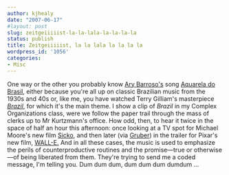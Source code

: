 ```yaml
---
author: kjhealy
date: "2007-06-17"
#layout: post
slug: zeitgeiiiiist-la-la-lala-la-la-la-la
status: publish
title: Zeitgeiiiiist, la la lala la la la la
wordpress_id: '1056'
categories:
- Misc
---
```


One way or the other you probably know [Ary Barroso's](http://daniellathompson.com/ary/) song [Aquarela do Brasil](http://daniellathompson.com/ary/aquarela.html), either because you're all up on classic Brazilian music from the 1930s and 40s or, like me, you have watched Terry Gilliam's masterpiece [*Brazil*](http://www.imdb.com/title/tt0088846), for which it's the main theme. I show a clip of *Brazil* in my Complex Organizations class, were we follow the paper trail through the mass of clerks up to Mr Kurtzmann's office. How odd, then, to hear it twice in the space of half an hour this afternoon: once looking at a TV spot for Michael Moore's new film [Sicko](http://www.michaelmoore.com/sicko/trailer/), and then later (via [Gruber](http://daringfireball.net/linked/2007/june#sat-16-walle)) in the trailer for Pixar's new film, [WALL-E.](http://www.apple.com/trailers/disney/walle/large.html) And in all these cases, the music is used to emphasize the perils of counterproductive routines and the promise—true or otherwise—of being liberated from them. They're trying to send me a coded message, I'm telling you. Dum dum dum, dum dum dum dumdum …
